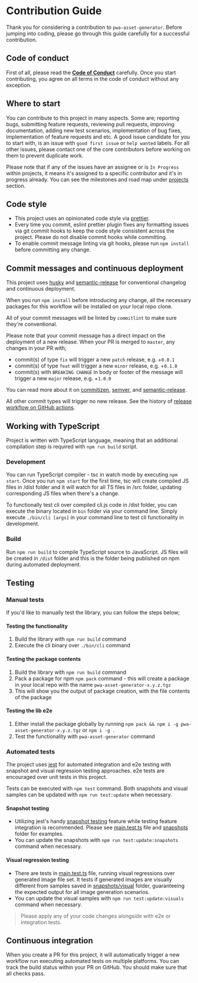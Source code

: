 # Contribution Guide

Thank you for considering a contribution to `pwa-asset-generator`. Before jumping into coding, please go through this guide carefully for a successful contribution.

## Code of conduct

First of all, please read the [__Code of Conduct__](https://github.com/onderceylan/pwa-asset-generator/blob/master/CODE_OF_CONDUCT.md) carefully. Once you start contributing, you agree on all terms in the code of conduct without any exception.

## Where to start

You can contribute to this project in many aspects. Some are; reporting bugs, submitting feature requests, reviewing pull requests, improving documentation, adding new test scenarios, implementation of bug fixes, implementation of feature requests and etc. A good issue candidate for you to start with, is an issue with `good first issue` or `help wanted` labels. For all other issues, please contact one of the core contributors before working on them to prevent duplicate work.

Please note that if any of the issues have an assignee or is `In Progress` within projects, it means it's assigned to a specific contributor and it's in progress already. You can see the milestones and road map under [projects](https://github.com/onderceylan/pwa-asset-generator/projects) section.

## Code style

* This project uses an opinionated code style via [prettier](https://github.com/prettier/prettier).
* Every time you commit, eslint prettier plugin fixes any formatting issues via git commit hooks to keep the code style consistent across the project. Please do not disable commit hooks while committing.
* To enable commit message linting via git hooks, please run `npm install` before committing any change.

## Commit messages and continuous deployment

This project uses [husky](https://github.com/typicode/husky) and [semantic-release](https://github.com/semantic-release/semantic-release) for conventional changelog and continuous deployment.

When you run `npm install` before introducing any change, all the necessary packages for this workflow will be installed on your local repo clone.

All of your commit messages will be linted by `commitlint` to make sure they're conventional.

Please note that your commit message has a direct impact on the deployment of a new release. When your PR is merged to `master`, any changes in your PR with;

*  commit(s) of type `fix` will trigger a new `patch` release, e.g. +`0.0.1`
*  commit(s) of type `feat` will trigger a new `minor` release, e.g. +`0.1.0`
*  commit(s) with `BREAKING CHANGE` in body or footer of the message will trigger a new `major` release, e.g. +`1.0.0`

You can read more about it on [commitizen](https://github.com/commitizen/cz-cli), [semver](https://semver.org), and [semantic-release](https://github.com/semantic-release/semantic-release).

All other commit types will trigger no new release. See the history of [release workflow on GitHub actions](https://github.com/onderceylan/pwa-asset-generator/actions?query=workflow%3ARelease).

## Working with TypeScript

Project is written with TypeScript language, meaning that an additional compilation step is required with `npm run build` script.

### Development

You can run TypeScript compiler - tsc in watch mode by executing `npm start`. Once you run `npm start` for the first time, tsc will create compiled JS files in /dist folder and it will watch for all TS files in /src folder, updating corresponding JS files when there's a change.

To functionally test cli over compiled cli.js code in /dist folder, you can execute the binary located in `bin` folder via your command line. Simply execute `./bin/cli [args]` in your command line to test cli functionality in development.

### Build

Run `npm run build` to compile TypeScript source to JavaScript. JS files will be created in `/dist` folder and this is the folder being published on npm during automated deployment.

## Testing

### Manual tests
If you'd like to manually test the library, you can follow the steps below;

#### Testing the functionality
1. Build the library with `npm run build` command
2. Execute the cli binary over `./bin/cli` command

#### Testing the package contents
1. Build the library with `npm run build` command
2. Pack a package for npm `npm pack` command - this will create a package in your local repo with the name `pwa-asset-generator-x.y.z.tgz`
3. This will show you the output of package creation, with the file contents of the package

#### Testing the lib e2e
1. Either install the package globally by running `npm pack && npm i -g pwa-asset-generator-x.y.z.tgz` or `npm i -g .`
2. Test the functionality with `pwa-asset-generator` command

### Automated tests
The project uses [jest](https://jestjs.io) for automated integration and e2e testing with snapshot and visual regression testing approaches. e2e tests are encouraged over unit tests in this project.

Tests can be executed with `npm test` command.
Both snapshots and visual samples can be updated with `npm run test:update` when necessary.

#### Snapshot testing
* Utilizing jest's handy [snapshot testing](https://jestjs.io/docs/en/snapshot-testing) feature while testing feature integration is recommended. Please see [main.test.ts](https://github.com/onderceylan/pwa-asset-generator/blob/master/src/main.test.ts) file and [snapshots](https://github.com/onderceylan/pwa-asset-generator/tree/master/src/__snapshots__) folder for examples.
* You can update the snapshots with `npm run test:update:snapshots` command when necessary.

#### Visual regression testing

* There are tests in [main.test.ts](https://github.com/onderceylan/pwa-asset-generator/blob/master/src/main.test.ts) file, running visual regressions over generated image file set. It tests if generated images are visually different from samples saved in [snapshots/visual](https://github.com/onderceylan/pwa-asset-generator/tree/master/src/__snapshots__/visual) folder, guaranteeing the expected output for all image generation scenarios.
* You can update the visual samples with `npm run test:update:visuals` command when necessary.

> Please apply any of your code changes alongside with e2e or integration tests.

## Continuous integration

When you create a PR for this project, it will automatically trigger a new workflow run executing automated tests on multiple platforms. You can track the build status within your PR on GitHub. You should make sure that all checks pass.
